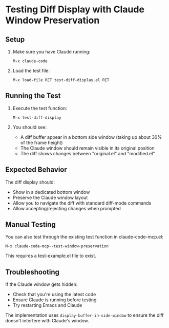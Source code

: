 # Testing Diff Display with Claude Window Preservation

## Setup

1. Make sure you have Claude running:
   ```
   M-x claude-code
   ```

2. Load the test file:
   ```
   M-x load-file RET test-diff-display.el RET
   ```

## Running the Test

1. Execute the test function:
   ```
   M-x test-diff-display
   ```

2. You should see:
   - A diff buffer appear in a bottom side window (taking up about 30% of the frame height)
   - The Claude window should remain visible in its original position
   - The diff shows changes between "original.el" and "modified.el"

## Expected Behavior

The diff display should:
- Show in a dedicated bottom window
- Preserve the Claude window layout
- Allow you to navigate the diff with standard diff-mode commands
- Allow accepting/rejecting changes when prompted

## Manual Testing

You can also test through the existing test function in claude-code-mcp.el:
```
M-x claude-code-mcp--test-window-preservation
```

This requires a test-example.el file to exist.

## Troubleshooting

If the Claude window gets hidden:
- Check that you're using the latest code
- Ensure Claude is running before testing
- Try restarting Emacs and Claude

The implementation uses `display-buffer-in-side-window` to ensure the diff doesn't interfere with Claude's window.